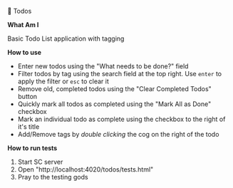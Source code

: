  Todos

__What Am I__

Basic Todo List application with tagging

__How to use__

* Enter new todos using the "What needs to be done?" field
* Filter todos by tag using the search field at the top right. Use `enter` to apply the filter or `esc` to clear it
* Remove old, completed todos using the "Clear Completed Todos" button
* Quickly mark all todos as completed using the "Mark All as Done" checkbox
* Mark an individual todo as complete using the checkbox to the right of it's title
* Add/Remove tags by _double clicking_ the cog on the right of the todo

__How to run tests__

1. Start SC server
1. Open "http://localhost:4020/todos/tests.html"
1. Pray to the testing gods